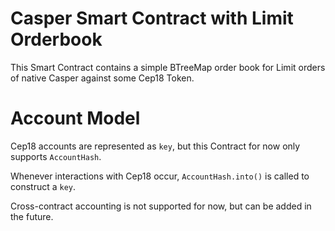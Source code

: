 # Casper Smart Contract with Limit Orderbook

This Smart Contract contains a simple BTreeMap order book for Limit orders of native Casper against some Cep18 Token.

# Account Model

Cep18 accounts are represented as `key`, but this Contract for now only supports `AccountHash`. 

Whenever interactions with Cep18 occur, `AccountHash.into()` is called to construct a `key`.

Cross-contract accounting is not supported for now, but can be added in the future.